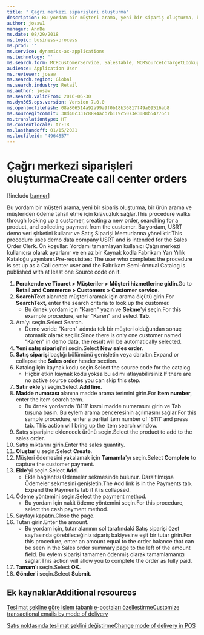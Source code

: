 ```yaml
---
title: " Çağrı merkezi siparişleri oluşturma"
description: Bu yordam bir müşteri arama, yeni bir sipariş oluşturma, bir ürün arama ve müşteriden ödeme tahsil etme için kılavuzluk sağlar.
author: josaw1
manager: AnnBe
ms.date: 08/29/2018
ms.topic: business-process
ms.prod: ''
ms.service: dynamics-ax-applications
ms.technology: ''
ms.search.form: MCRCustomerService, SalesTable, MCRSourceIdTargetLookup, MCRSalesQuickQuote, MCRSalesOrderRecap, MCRCustPaymDialog, MCRCustPaymLookup
audience: Application User
ms.reviewer: josaw
ms.search.region: Global
ms.search.industry: Retail
ms.author: josaw
ms.search.validFrom: 2016-06-30
ms.dyn365.ops.version: Version 7.0.0
ms.openlocfilehash: 08a806514a92a99a9f0b18b36817f49a09516ab8
ms.sourcegitcommit: 38d40c331c8894acb7b119c5073e3088b54776c1
ms.translationtype: HT
ms.contentlocale: tr-TR
ms.lasthandoff: 01/15/2021
ms.locfileid: "4964857"
---
```

# <a name="create-call-center-orders"></a><span data-ttu-id="7b6ea-103"> Çağrı merkezi siparişleri oluşturma</span><span class="sxs-lookup"><span data-stu-id="7b6ea-103">Create call center orders</span></span>

[!include [banner](../includes/banner.md)]

<span data-ttu-id="7b6ea-104">Bu yordam bir müşteri arama, yeni bir sipariş oluşturma, bir ürün arama ve müşteriden ödeme tahsil etme için kılavuzluk sağlar.</span><span class="sxs-lookup"><span data-stu-id="7b6ea-104">This procedure walks through looking up a customer, creating a new order, searching for a product, and collecting payment from the customer.</span></span> <span data-ttu-id="7b6ea-105">Bu yordam, USRT demo veri şirketini kullanır ve Satış Siparişi Memurlarına yöneliktir.</span><span class="sxs-lookup"><span data-stu-id="7b6ea-105">This procedure uses demo data company USRT and is intended for the Sales Order Clerk.</span></span> <span data-ttu-id="7b6ea-106">Ön koşullar: Yordamı tamamlayan kullanıcı Çağrı merkezi kullanıcısı olarak ayarlanır ve en az bir Kaynak kodla Fabrikam Yarı Yıllık Kataloğu yayınlanır.</span><span class="sxs-lookup"><span data-stu-id="7b6ea-106">Pre-requisites:  The user who completes the procedure is set up as a Call center user and the Fabrikam Semi-Annual Catalog is published with at least one Source code on it.</span></span>

1. <span data-ttu-id="7b6ea-107">**Perakende ve Ticaret \> Müşteriler \> Müşteri hizmetlerine gidin**.</span><span class="sxs-lookup"><span data-stu-id="7b6ea-107">Go to **Retail and Commerce \> Customers \> Customer service**.</span></span>
2. <span data-ttu-id="7b6ea-108">**SearchText** alanında müşteri aramak için arama ölçütü girin.</span><span class="sxs-lookup"><span data-stu-id="7b6ea-108">For **SearchText**, enter the search criteria to look up the customer.</span></span>
    * <span data-ttu-id="7b6ea-109">Bu örnek yordam için "Karen" yazın ve **Sekme**'yi seçin.</span><span class="sxs-lookup"><span data-stu-id="7b6ea-109">For this example procedure, enter "Karen" and select **Tab**.</span></span>  
3. <span data-ttu-id="7b6ea-110">Ara'yı seçin.</span><span class="sxs-lookup"><span data-stu-id="7b6ea-110">Select Search.</span></span>
    * <span data-ttu-id="7b6ea-111">Demo veride "Karen" adında tek bir müşteri olduğundan sonuç otomatik olarak seçilir.</span><span class="sxs-lookup"><span data-stu-id="7b6ea-111">Since there is only one customer named "Karen" in demo data, the result will be automatically selected.</span></span>  
4. <span data-ttu-id="7b6ea-112">**Yeni satış siparişi**'ni seçin.</span><span class="sxs-lookup"><span data-stu-id="7b6ea-112">Select **New sales order**.</span></span>
5. <span data-ttu-id="7b6ea-113">**Satış siparişi** başlığı bölümünü genişletin veya daraltın.</span><span class="sxs-lookup"><span data-stu-id="7b6ea-113">Expand or collapse the **Sales order** header section.</span></span>
6. <span data-ttu-id="7b6ea-114">Katalog için kaynak kodu seçin.</span><span class="sxs-lookup"><span data-stu-id="7b6ea-114">Select the source code for the catalog.</span></span>
    * <span data-ttu-id="7b6ea-115">Hiçbir etkin kaynak kodu yoksa bu adımı atlayabilirsiniz.</span><span class="sxs-lookup"><span data-stu-id="7b6ea-115">If there are no active source codes you can skip this step.</span></span>  
7. <span data-ttu-id="7b6ea-116">**Satır ekle**'yi seçin.</span><span class="sxs-lookup"><span data-stu-id="7b6ea-116">Select **Add line**.</span></span>
8. <span data-ttu-id="7b6ea-117">**Madde numarası** alanına madde arama terimini girin.</span><span class="sxs-lookup"><span data-stu-id="7b6ea-117">For **Item number**, enter the item search term.</span></span>
    * <span data-ttu-id="7b6ea-118">Bu örnek yordamda '8111' kısmi madde numarasını girin ve Tab tuşuna basın. Bu eylem arama penceresinin açılmasını sağlar.</span><span class="sxs-lookup"><span data-stu-id="7b6ea-118">For this sample procedure, enter a partial item number of '8111' and press tab. This action will bring up the item search window.</span></span>  
9. <span data-ttu-id="7b6ea-119">Satış siparişine eklenecek ürünü seçin.</span><span class="sxs-lookup"><span data-stu-id="7b6ea-119">Select the product to add to the sales order.</span></span>
10. <span data-ttu-id="7b6ea-120">Satış miktarını girin.</span><span class="sxs-lookup"><span data-stu-id="7b6ea-120">Enter the sales quantity.</span></span>
11. <span data-ttu-id="7b6ea-121">**Oluştur**'u seçin.</span><span class="sxs-lookup"><span data-stu-id="7b6ea-121">Select **Create**.</span></span>
12. <span data-ttu-id="7b6ea-122">Müşteri ödemesini yakalamak için **Tamamla**'yı seçin.</span><span class="sxs-lookup"><span data-stu-id="7b6ea-122">Select **Complete** to capture the customer payment.</span></span>
13. <span data-ttu-id="7b6ea-123">**Ekle**'yi seçin.</span><span class="sxs-lookup"><span data-stu-id="7b6ea-123">Select **Add**.</span></span>
    * <span data-ttu-id="7b6ea-124">Ekle bağlantısı Ödemeler sekmesinde bulunur. Daraltılmışsa Ödemeler sekmesini genişletin.</span><span class="sxs-lookup"><span data-stu-id="7b6ea-124">The Add link is in the Payments tab. Expand the Payments tab if it is collapsed.</span></span>  
14. <span data-ttu-id="7b6ea-125">Ödeme yöntemini seçin.</span><span class="sxs-lookup"><span data-stu-id="7b6ea-125">Select the payment method.</span></span>
    * <span data-ttu-id="7b6ea-126">Bu yordam için nakit ödeme yöntemini seçin.</span><span class="sxs-lookup"><span data-stu-id="7b6ea-126">For this procedure, select the cash payment method.</span></span>  
15. <span data-ttu-id="7b6ea-127">Sayfayı kapatın.</span><span class="sxs-lookup"><span data-stu-id="7b6ea-127">Close the page.</span></span>
16. <span data-ttu-id="7b6ea-128">Tutarı girin.</span><span class="sxs-lookup"><span data-stu-id="7b6ea-128">Enter the amount.</span></span>
    * <span data-ttu-id="7b6ea-129">Bu yordam için, tutar alanının sol tarafındaki Satış siparişi özet sayfasında görebileceğiniz sipariş bakiyesine eşit bir tutar girin.</span><span class="sxs-lookup"><span data-stu-id="7b6ea-129">For this procedure, enter an amount equal to the order balance that can be seen in the Sales order summary page to the left of the amount field.</span></span> <span data-ttu-id="7b6ea-130">Bu eylem siparişi tamamen ödenmiş olarak tamamlamanızı sağlar.</span><span class="sxs-lookup"><span data-stu-id="7b6ea-130">This action will allow you to complete the order as fully paid.</span></span>  
17. <span data-ttu-id="7b6ea-131">**Tamam**'ı seçin.</span><span class="sxs-lookup"><span data-stu-id="7b6ea-131">Select **OK**.</span></span>
18. <span data-ttu-id="7b6ea-132">**Gönder**'i seçin.</span><span class="sxs-lookup"><span data-stu-id="7b6ea-132">Select **Submit**.</span></span>

## <a name="additional-resources"></a><span data-ttu-id="7b6ea-133">Ek kaynaklar</span><span class="sxs-lookup"><span data-stu-id="7b6ea-133">Additional resources</span></span>

[<span data-ttu-id="7b6ea-134">Teslimat şekline göre işlem tabanlı e-postaları özelleştirme</span><span class="sxs-lookup"><span data-stu-id="7b6ea-134">Customize transactional emails by mode of delivery</span></span>](../customize-email-delivery-mode.md)

[<span data-ttu-id="7b6ea-135">Satış noktasında teslimat şeklini değiştirme</span><span class="sxs-lookup"><span data-stu-id="7b6ea-135">Change mode of delivery in POS</span></span>](../pos-change-delivery-mode.md)

